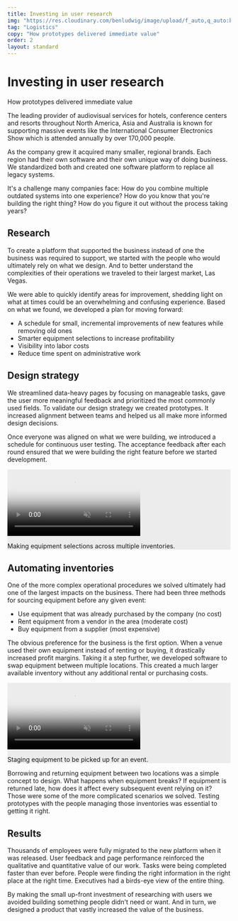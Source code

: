 ```yaml
---
title: Investing in user research
img: "https://res.cloudinary.com/benludwig/image/upload/f_auto,q_auto:best/v1578346624/rig_preview_wymhrq.png"
tag: "Logistics"
copy: "How prototypes delivered immediate value"
order: 2
layout: standard
---
```


<!-- <div class="page">

  <div class="carousel-container">
    <div class="carousel" data-flickity='{ "freeScroll": true, "imagesLoaded": true }'>
      <div class="carousel-cell"><img src="http://fpoimg.com/800x500"></div>
      <div class="carousel-cell"><img src="http://fpoimg.com/800x500"></div>
      <div class="carousel-cell"><img src="http://fpoimg.com/800x500"></div>
    </div>
  </div>

</div> -->

<!--

<div class="page">

<div class="type-column">

<h1>

<h2>

<p></p>

<a href="" target="_blank"></a>

&#8212;

<ul>
<li></li>
</ul>

<div class="video-column-400-tall">
  <video autoplay loop muted playsinline poster="https://res.cloudinary.com/benludwig/image/upload/f_auto,q_auto:best/v1573683531/erp1_frame_yj8hu7.png">
    <source src="https://res.cloudinary.com/benludwig/video/upload/vc_auto/v1573683231/erp1_udan0m.mp4">
    <source src="https://res.cloudinary.com/benludwig/video/upload/vc_auto/v1573683231/erp1_udan0m.webm" type="video/webm">
    Your browser does not support the video tag.
  </video>
</div>

<div class="image-column-1000">
  <img src="" alt="">
</div>

-->


<div class="page">

  <div class="type-column">

  <h1>Investing in user research</h1>
  <p>How prototypes delivered immediate value</p>

  <p>The leading provider of audiovisual services for hotels, conference centers and resorts throughout North America, Asia and Australia is known for supporting massive events like the International Consumer Electronics Show which is attended annually by over 170,000 people.</p>

  <p>As the company grew it acquired many smaller, regional brands. Each region had their own software and their own unique way of doing business. We standardized both and created one software platform to replace all legacy systems.</p>

  <p>It's a challenge many companies face: How do you combine multiple outdated systems into one experience? How do you know that you're building the right thing? How do you figure it out without the process taking years?</p>

  <h2>Research</h2>
  <p>To create a platform that supported the business instead of one the business was required to support, we started with the people who would ultimately rely on what we design. And to better understand the complexities of their operations we traveled to their largest market, Las Vegas.</p>

  <p>We were able to quickly identify areas for improvement, shedding light on what at times could be an overwhelming and confusing experience. Based on what we found, we developed a plan for moving forward:

  <ul>
  <li>A schedule for small, incremental improvements of new features while removing old ones</li>
  <li>Smarter equipment selections to increase profitability</li>
  <li>Visibility into labor costs</li>
  <li>Reduce time spent on administrative work</li>
  </ul></p>

  <h2>Design strategy</h2>
  <p>We streamlined data-heavy pages by focusing on manageable tasks, gave the user more meaningful feedback and prioritized the most commonly used fields. To validate our design strategy we created prototypes. It increased alignment between teams and helped us all make more informed design decisions.</p>

  <p>Once everyone was aligned on what we were building, we introduced a schedule for continuous user testing. The acceptance feedback after each round ensured that we were building the right feature before we started development.</p>

  </div>

  <div class="video-column-1000" style="background-color:#ECECEC;">
    <video autoplay loop muted playsinline poster="https://res.cloudinary.com/benludwig/image/upload/f_auto,q_auto:best/v1578350399/erp1d_frame_mkbddx.png">
      <source src="https://res.cloudinary.com/benludwig/video/upload/vc_auto/v1578350413/erp1d_ff9nbl.mp4">
      <source src="https://res.cloudinary.com/benludwig/video/upload/vc_auto/v1578350413/erp1d_ff9nbl.webm" type="video/webm">
      Your browser does not support the video tag.
    </video>
    <p class="caption">Making equipment selections across multiple inventories.</p>
  </div>

  <div class="type-column">

  <h2>Automating inventories</h2>
  <p>One of the more complex operational procedures we solved ultimately had one of the largest impacts on the business. There had been three methods for sourcing equipment before any given event:

  <ul>
  <li>Use equipment that was already purchased by the company (no cost)</li>
  <li>Rent equipment from a vendor in the area (moderate cost)</li>
  <li>Buy equipment from a supplier (most expensive)</li>
  </ul></p>

  <p>The obvious preference for the business is the first option. When a venue used their own equipment instead of renting or buying, it drastically increased profit margins. Taking it a step further, we developed software to swap equipment between multiple locations. This created a much larger available inventory without any additional rental or purchasing costs.</p>

  </div>

  <div class="video-column-1000" style="background-color:#ECECEC;">
    <video autoplay loop muted playsinline poster="https://res.cloudinary.com/benludwig/image/upload/f_auto,q_auto:best/v1574308103/ERP04_Frame_oszklf.png">
      <source src="https://res.cloudinary.com/benludwig/video/upload/vc_auto/v1574308095/ERP04_d7ujyw.mp4">
      <source src="https://res.cloudinary.com/benludwig/video/upload/vc_auto/v1574308095/ERP04_d7ujyw.webm" type="video/webm">
      Your browser does not support the video tag.
    </video>
    <p class="caption">Staging equipment to be picked up for an event.</p>
  </div>

  <div class="type-column">

  <p>Borrowing and returning equipment between two locations was a simple concept to design. What happens when equipment breaks? If equipment is returned late, how does it affect every subsequent event relying on it? Those were some of the more complicated scenarios we solved. Testing prototypes with the people managing those inventories was essential to getting it right.</p>

  <h2>Results</h2>
  <p>Thousands of employees were fully migrated to the new platform when it was released. User feedback and page performance reinforced the qualitative and quantitative value of our work. Tasks were being completed faster than ever before. People were finding the right information in the right place at the right time. Executives had a birds-eye view of the entire thing.</p>

  <p>By making the small up-front investment of researching with users we avoided building something people didn't need or want. And in turn, we designed a product that vastly increased the value of the business.</p>

  </div>

</div>

